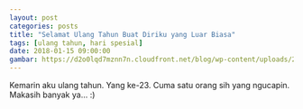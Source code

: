 ```yaml
---
layout: post
categories: posts
title: "Selamat Ulang Tahun Buat Diriku yang Luar Biasa"
tags: [ulang tahun, hari spesial]
date: 2018-01-15 09:00:00
gambar: https://d2o0lqd7mznn7n.cloudfront.net/blog/wp-content/uploads/2015/06/Naruto-Road-to-Ninja-Blog.jpg
---
```


Kemarin aku ulang tahun. Yang ke-23. Cuma satu orang sih yang ngucapin. Makasih banyak ya... :)